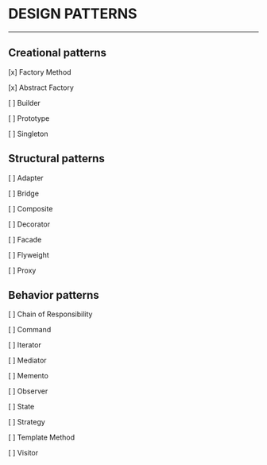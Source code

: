 # DESIGN PATTERNS
---

## Creational patterns

[x] Factory Method

[x] Abstract Factory 

[ ] Builder

[ ] Prototype 

[ ] Singleton


## Structural patterns

[ ] Adapter

[ ] Bridge 

[ ] Composite 

[ ] Decorator

[ ] Facade

[ ] Flyweight

[ ] Proxy

## Behavior patterns

[ ] Chain of Responsibility

[ ] Command

[ ] Iterator

[ ] Mediator

[ ] Memento

[ ] Observer 

[ ] State

[ ] Strategy

[ ] Template Method

[ ] Visitor